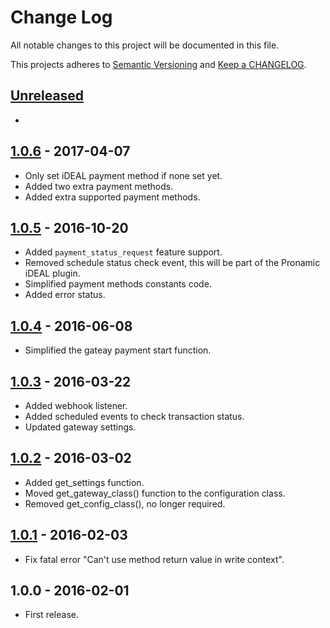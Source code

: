 # Change Log

All notable changes to this project will be documented in this file.

This projects adheres to [Semantic Versioning](http://semver.org/) and [Keep a CHANGELOG](http://keepachangelog.com/).

## [Unreleased][unreleased]
-

## [1.0.6] - 2017-04-07
- Only set iDEAL payment method if none set yet.
- Added two extra payment methods.
- Added extra supported payment methods.

## [1.0.5] - 2016-10-20
- Added `payment_status_request` feature support.
- Removed schedule status check event, this will be part of the Pronamic iDEAL plugin.
- Simplified payment methods constants code.
- Added error status.

## [1.0.4] - 2016-06-08
- Simplified the gateay payment start function.

## [1.0.3] - 2016-03-22
- Added webhook listener.
- Added scheduled events to check transaction status.
- Updated gateway settings.

## [1.0.2] - 2016-03-02
- Added get_settings function.
- Moved get_gateway_class() function to the configuration class.
- Removed get_config_class(), no longer required.

## [1.0.1] - 2016-02-03
- Fix fatal error "Can't use method return value in write context".

## 1.0.0 - 2016-02-01
- First release.

[unreleased]: https://github.com/wp-pay-gateways/ing-kassa-compleet/compare/1.0.6...HEAD
[1.0.6]: https://github.com/wp-pay-gateways/ing-kassa-compleet/compare/1.0.5...1.0.6
[1.0.5]: https://github.com/wp-pay-gateways/ing-kassa-compleet/compare/1.0.4...1.0.5
[1.0.4]: https://github.com/wp-pay-gateways/ing-kassa-compleet/compare/1.0.3...1.0.4
[1.0.3]: https://github.com/wp-pay-gateways/ing-kassa-compleet/compare/1.0.2...1.0.3
[1.0.2]: https://github.com/wp-pay-gateways/ing-kassa-compleet/compare/1.0.1...1.0.2
[1.0.1]: https://github.com/wp-pay-gateways/ing-kassa-compleet/compare/1.0.0...1.0.1
